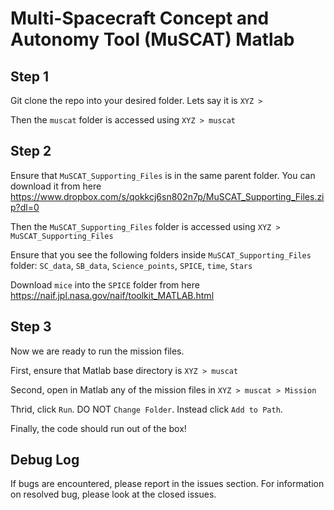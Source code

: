 # Multi-Spacecraft Concept and Autonomy Tool (MuSCAT) Matlab

## Step 1

Git clone the repo into your desired folder. Lets say it is `XYZ >`

Then the `muscat` folder is accessed using `XYZ > muscat`


## Step 2

Ensure that `MuSCAT_Supporting_Files` is in the same parent folder. You can download it from here https://www.dropbox.com/s/qokkcj6sn802n7p/MuSCAT_Supporting_Files.zip?dl=0 

Then the `MuSCAT_Supporting_Files` folder is accessed using `XYZ > MuSCAT_Supporting_Files`

Ensure that you see the following folders inside `MuSCAT_Supporting_Files` folder: `SC_data`, `SB_data`, `Science_points`, `SPICE`, `time`, `Stars`

Download `mice` into the `SPICE` folder from here https://naif.jpl.nasa.gov/naif/toolkit_MATLAB.html


## Step 3

Now we are ready to run the mission files. 

First, ensure that Matlab base directory is `XYZ > muscat`

Second, open in Matlab any of the mission files in `XYZ > muscat > Mission` 

Thrid, click `Run`. DO NOT `Change Folder`. Instead click `Add to Path`. 

Finally, the code should run out of the box!  

## Debug Log
If bugs are encountered, please report in the issues section. For information on resolved bug, please look at the closed issues. 

